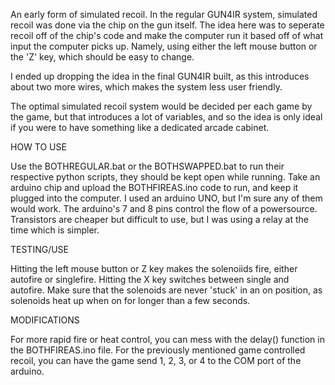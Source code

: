An early form of simulated recoil. In the regular GUN4IR system, simulated recoil was done via the chip on the gun itself.
The idea here was to seperate recoil off of the chip's code and make the computer run it based off of what input
the computer picks up. Namely, using either the left mouse button or the 'Z' key, which should be easy to change.

I ended up dropping the idea in the final GUN4IR built, as this introduces about two more wires, which makes
the system less user friendly.

The optimal simulated recoil system would be decided per each game by the game, but that introduces a lot of variables, 
and so the idea is only ideal if you were to have something like a dedicated arcade cabinet.

HOW TO USE

Use the BOTHREGULAR.bat or the BOTHSWAPPED.bat to run their respective python scripts, they should be kept open while running. 
Take an arduino chip and upload the BOTHFIREAS.ino code to run, and keep it plugged into the computer. 
I used an arduino UNO, but I'm sure any of them would work. The arduino's 7 and 8 pins control the flow
of a powersource. Transistors are cheaper but difficult to use, but I was using a relay at the time which is simpler.

TESTING/USE

Hitting the left mouse button or Z key makes the solenoiids fire, either autofire or singlefire.
Hitting the X key switches between single and autofire. Make sure that the solenoids are never 'stuck'
in an on position, as solenoids heat up when on for longer than a few seconds.

MODIFICATIONS

For more rapid fire or heat control, you can mess with the delay() function in the BOTHFIREAS.ino file.
For the previously mentioned game controlled recoil, you can have the game send 1, 2, 3, or 4 to the COM port
of the arduino.
